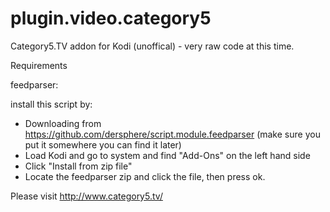 # plugin.video.category5
Category5.TV addon for Kodi (unoffical) - very raw code at this time.

Requirements

feedparser:

install this script by:

* Downloading from https://github.com/dersphere/script.module.feedparser (make sure you put it somewhere you can find it later)
* Load Kodi and go to system and find "Add-Ons" on the left hand side
* Click "Install from zip file"
* Locate the feedparser zip and click the file, then press ok.  

Please visit http://www.category5.tv/
